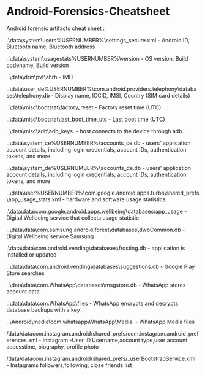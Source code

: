 # Android-Forensics-Cheatsheet
Android forensic artifacts cheat sheet :

.\data\system\users\%USERNUMBER%\settings_secure.xml	-	Android ID, Bluetooth name, Bluetooth address

..\data\system\usagestats\%USERNUMBER%\version	-	OS version, Build codename, Build version

..\data\drm\pvt\ahrh	-	IMEI

..\data\user_de\%USERNUMBER%\com.android.providers.telephony\databases\telephony.db	-	Display name, ICCID, IMSI, Country (SIM card details)

..\data\misc\bootstat\factory_reset	-	Factory reset time (UTC)

..\data\misc\bootstat\last_boot_time_utc	-	Last boot time (UTC)

..\data\misc\adb\adb_keys.	-	host connects to the device through adb.

..\data\system_ce\%USERNUMBER%\accounts_ce.db   -       users’ application account details, including login credentials, account IDs, authentication tokens, and more

..\data\system_de\%USERNUMBER%\accounts_de.db	-	users’ application account details, including login credentials, account IDs, authentication tokens, and more

..\data\user\%USERNUMBER%\com.google.android.apps.turbo\shared_prefs\app_usage_stats.xml	-	hardware and software usage statistics.

.\data\data\com.google.android.apps.wellbeing\databases\app_usage  -	Digital Wellbeing service that collects usage statistic

 ..\data\data\com.samsung.android.forest\databases\dwbCommon.db	 - Digital Wellbeing service Samsung 

.\data\data\com.android.vending\databases\frosting.db	-	application is installed or updated

..\data\data\com.android.vending\databases\suggestions.db	-	Google Play Store searches

..\data\data\com.WhatsApp\databases\msgstore.db	-	WhatsApp stores account data

..\data\data\com.WhatsApp\files	-	WhatsApp encrypts and decrypts database backups with a key

..\Android\media\com.whatsapp\WhatsApp\Media.	-	WhatsApp Media files

/data/datacom.instagram.android/shared_prefs/com.instagram.android_preferences.xml	-	Instagram -User ID,Username,account type,user account accesstime, biography, profile photo

/data/datacom.instagram.android/shared_prefs/<id account>_userBootstrapService.xml	-	Instagrams followers,following, close friends list

	
	


